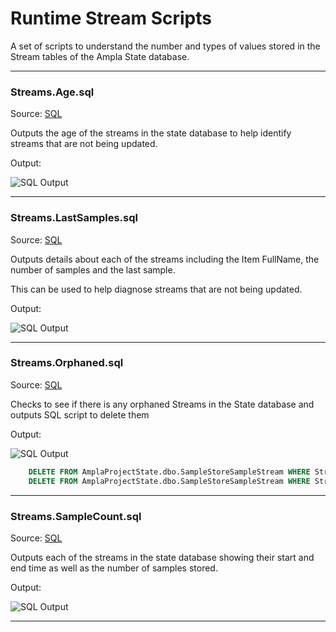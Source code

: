 Runtime Stream Scripts
===

A set of scripts to understand the number and types of values stored in the Stream tables of the Ampla State database.

----------

### Streams.Age.sql ###

Source: [SQL](Streams.Age.sql)

Outputs the age of the streams in the state database to help identify streams that are not being updated.

Output:

![SQL Output](../../images/streams/Streams.Age.png)

----------

### Streams.LastSamples.sql ###

Source: [SQL](Streams.LastSamples.sql)

Outputs details about each of the streams including the Item FullName, the number of samples and the last sample.

This can be used to help diagnose streams that are not being updated.

Output:

![SQL Output](../../images/streams/Streams.LastSamples.png)

----------

### Streams.Orphaned.sql ###

Source: [SQL](Streams.Orphaned.sql)

Checks to see if there is any orphaned Streams in the State database and outputs SQL script to delete them

Output:

![SQL Output](../../images/streams/Streams.Orphaned.png)

```sql
	DELETE FROM AmplaProjectState.dbo.SampleStoreSampleStream WHERE StreamId=819
	DELETE FROM AmplaProjectState.dbo.SampleStoreSampleStream WHERE StreamId=820
```

----------

### Streams.SampleCount.sql ###

Source: [SQL](Streams.SampleCount.sql)

Outputs each of the streams in the state database showing their start and end time as well as the number of samples stored.

Output:

![SQL Output](../../images/streams/Streams.SampleCount.png)

----------
